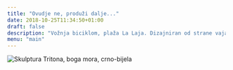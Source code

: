 ```yaml
---
title: "Ovudje ne, produži dalje..."
date: 2018-10-25T11:34:50+01:00
draft: false
description: "Vožnja biciklom, plaža La Laja. Dizajniran od strane vajara Manola Gonzáleza i posvećen Tritonu, bogu mora, mjere 9 metara visok i 6 metara širok, teži 6.000 kilograma. Dizajn je inspirisan pesmom Las Rosas de Hércules, kanarskim piscem Tomasom Moralesom."
menu: "main"
---
```

<img
sizes="(max-width: 2163px) 100vw, 2163px"
srcset="
/es/photo/aqui-no-sigue/trinton_hmlmbl_c_scale,w_300.jpg 300w,
/es/photo/aqui-no-sigue/trinton_hmlmbl_c_scale,w_847.jpg 847w,
/es/photo/aqui-no-sigue/trinton_hmlmbl_c_scale,w_1192.jpg 1192w,
/es/photo/aqui-no-sigue/trinton_hmlmbl_c_scale,w_1425.jpg 1425w,
/es/photo/aqui-no-sigue/trinton_hmlmbl_c_scale,w_1627.jpg 1627w,
/es/photo/aqui-no-sigue/trinton_hmlmbl_c_scale,w_1808.jpg 1808w,
/es/photo/aqui-no-sigue/trinton_hmlmbl_c_scale,w_1977.jpg 1977w,
/es/photo/aqui-no-sigue/trinton_hmlmbl_c_scale,w_2134.jpg 2134w,
/es/photo/aqui-no-sigue/trinton_hmlmbl_c_scale,w_2152.jpg 2152w,
/es/photo/aqui-no-sigue/trinton_hmlmbl_c_scale,w_2163.jpg 2163w"
src="/es/photo/aqui-no-sigue/trinton_hmlmbl_c_scale,w_2163.jpg"
alt="Skulptura Tritona, boga mora, crno-bijela" >